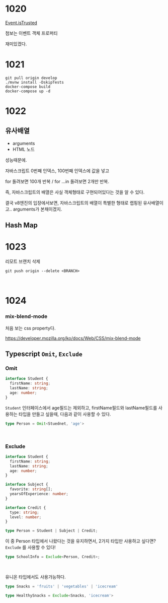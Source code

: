 # 1020

[Event.isTrusted](https://developer.mozilla.org/ko/docs/Web/API/Event/isTrusted)

첨보는 이벤트 객체 프로퍼티 

재미있겠다.





# 1021

```
git pull origin develop
./mvnw install -DskipTests
docker-compose build
docker-compose up -d
```



# 1022

## 유사배열

- arguments
- HTML 노드

성능때문에.

자바스크립트 0번째 인덱스, 100번째 인덱스에 값을 넣고

for 돌려보면 100개 반복 / for ...in 돌려보면 2개만 반복.

즉, 자바스크립트의 배열은 사실 객체형태로 구현되어있다는 것을 알 수 있다.

결국 v8엔진의 입장에서보면, 자바스크립트의 배열이 특별한 형태로 랩핑된 유사배열이고.. arguments가 본채이겠지.



## Hash Map



# 1023

리모트 브랜치 삭제

```
git push origin --delete <BRANCH>
```

<br>

# 1024

### mix-blend-mode

처음 보는 css property다.

https://developer.mozilla.org/ko/docs/Web/CSS/mix-blend-mode



## Typescript `Omit`, `Exclude`



### Omit

```typescript
interface Student {
  firstName: string;
  lastName: string;
  age: number;
}
```

`Student` 인터페이스에서 age필드는 제외하고, firstName필드와 lastName필드를 사용하는 타입을 만들고 싶을때, 다음과 같이 사용할 수 있다.

```typescript
type Person = Omit<Stuednet, 'age'>
```

<br>

### Exclude

```typescript
interface Student {
  firstName: string;
  lastName: string;
  age: number;
}

interface Subject {
  favorite: string[];
  yearsOfExperience: number;
}

interface Credit {
  type: string;
  level: number;
}

type Person = Student | Subject | Credit;
```

이 중 Person 타입에서 나왔다는 것을 유지하면서, 2가지 타입만 사용하고 싶다면? `Exclude` 를 사용할 수 있다!

```typescript
type SchoolInfo = Exclude<Person, Credit>;
```

<br>

유니온 타입에서도 사용가능하다.

```typescript
type Snacks = 'fruits' | 'vegetables' | 'icecream'

type HealthySnacks = Exclude<Snacks, 'icecream'>
```

